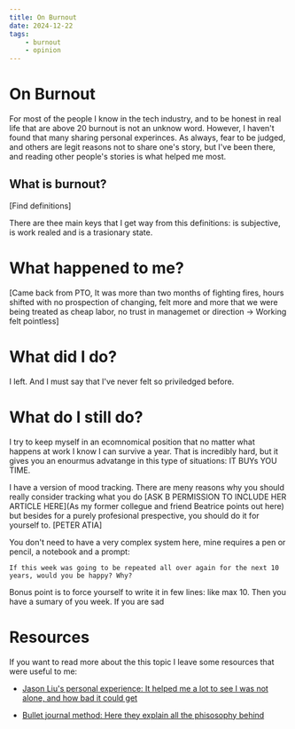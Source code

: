 ```yaml
---
title: On Burnout
date: 2024-12-22
tags:
    - burnout
    - opinion
---
```


# On Burnout 

For most of the people I know in the tech industry, and to be honest in real life that are above 20 burnout is not an unknow word. However, I haven't found that many sharing personal experinces. As always, fear to be judged, and others are legit reasons not to share one's story, but I've been there, and reading other people's stories is what helped me most. 

## What is burnout? 

[Find definitions]


There are thee main keys that I get way from this definitions: is subjective, is work realed and is a trasionary state. 


# What happened to me? 

[Came back from PTO, It was more than two months of fighting fires, hours shifted with no prospection of changing, felt more and more that we were being treated as cheap labor, no trust in managemet or direction -> Working felt pointless]

# What did I do? 

I left. And I must say that I've never felt so priviledged before. 

# What do I still do? 

I try to keep myself in an ecomnomical position that no matter what happens at work I know I can survive a year. That is incredibly hard, but it gives you an enourmus advatange in this type of situations: IT BUYs YOU TIME. 

I have a version of mood tracking. There are meny reasons why you should really consider tracking what you do [ASK B PERMISSION TO INCLUDE HER ARTICLE HERE](As my former collegue and friend Beatrice points out here) but besides for a purely profesional prespective, you should do it for yourself to. [PETER ATIA]

You don't need to have a very complex system here, mine requires a pen or pencil, a notebook and a prompt: 
``` 
If this week was going to be repeated all over again for the next 10 years, would you be happy? Why? 
```
Bonus point is to force yourself to write it in few lines: like max 10. Then you have a sumary of you week. If you are sad


# Resources

If you want to read more about the this topic I leave some resources that were useful to me: 

* [Jason Liu's personal experience: It helped me a lot to see I was not alone, and how bad it could get](https://jxnl.co/writing/2024/04/29/losing-my-hands/)

* [Bullet journal method: Here they explain all the phisosophy behind](https://bulletjournal.com/pages/book?srsltid=AfmBOor8791FptkmzwKZDdFBANfa1IrxvjvqLTV8COX6meolQINOV7Hd)

